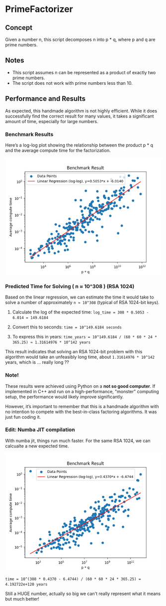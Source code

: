 # PrimeFactorizer

## Concept

Given a number n, this script decomposes n into p * q, where p and q are prime numbers.

## Notes
- This script assumes n can be represented as a product of exactly two prime numbers.
- The script does not work with prime numbers less than 10.

## Performance and Results

As expected, this handmade algorithm is not highly efficient. While it does successfully find the correct result for many values, it takes a significant amount of time, especially for large numbers.

### Benchmark Results
Here’s a log-log plot showing the relationship between the product p * q and the average compute time for the factorization.

![Benchmark Results](./assets/fig.png)

### Predicted Time for Solving ( n ≈ 10^308 ) (RSA 1024)

Based on the linear regression, we can estimate the time it would take to solve a number of approximately `n ≈ 10^308` (typical of RSA 1024-bit keys).

1. Calculate the log of the expected time:
   `log_time = 308 * 0.5053 - 6.014 = 149.6184`

2. Convert this to seconds:
   `time = 10^149.6184 seconds`

3. To express this in years:
   `time_years = 10^149.6184 / (60 * 60 * 24 * 365.25) ≈ 1.31614976 * 10^142 years`

This result indicates that solving an RSA 1024-bit problem with this algorithm would take an unfeasibly long time, about `1.31614976 * 10^142` years, which is ... really long ??

### Note!
These results were achieved using Python on a **not so good computer**. If implemented in C++ and run on a high-performance, "monster" computing setup, the performance would likely improve significantly.

However, it’s important to remember that this is a handmade algorithm with no intention to compete with the best-in-class factoring algorithms. It was just fun coding it.

### Edit: Numba JIT compilation
With numba jit, things run much faster. For the same RSA 1024, we can calcualte a new expected time.

![Benchmark Results](./assets/fig_numba.png)

`time = 10^(308 * 0.4370 - 6.4744) / (60 * 60 * 24 * 365.25) = 4.192722e+120 years`



Still a HUGE number, actually so big we can't really represent what it means but much better!